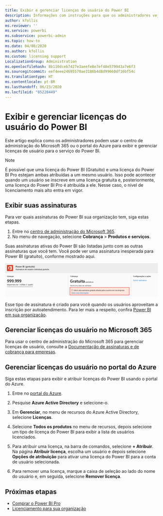 ```yaml
---
title: Exibir e gerenciar licenças do usuário do Power BI
description: Informações com instruções para que os administradores vejam e gerenciem as licenças de usuário do Power BI nas próprias organizações.
author: kfollis
ms.reviewer: ''
ms.service: powerbi
ms.subservice: powerbi-admin
ms.topic: how-to
ms.date: 04/08/2020
ms.author: kfollis
ms.custom: licensing support
LocalizationGroup: Administration
ms.openlocfilehash: 8b110dceb7427e3aeefe8e7ef48e579943a7e6f3
ms.sourcegitcommit: eef4eee24695570ae3186b4d8d99660df16bf54c
ms.translationtype: HT
ms.contentlocale: pt-BR
ms.lasthandoff: 06/23/2020
ms.locfileid: "85228449"
---
```

# <a name="view-and-manage-power-bi-user-licenses"></a>Exibir e gerenciar licenças do usuário do Power BI

Este artigo explica como os administradores podem usar o centro de administração do Microsoft 365 ou o portal do Azure para exibir e gerenciar licenças de usuário para o serviço do Power BI.

> [!NOTE]
>
>É possível que uma licença do Power BI (Gratuito) e uma licença do Power BI Pro estejam ambas atribuídas a um mesmo usuário. Isso pode acontecer quando um usuário se inscreve em uma licença gratuita e, posteriormente, uma licença do Power BI Pro é atribuída a ele. Nesse caso, o nível de licenciamento mais alto entra em vigor.
>

## <a name="view-your-subscriptions"></a>Exibir suas assinaturas

Para ver quais assinaturas do Power BI sua organização tem, siga estas etapas.

1. Entre no [centro de administração do Microsoft 365](https://admin.microsoft.com).
2. No menu de navegação, selecione **Cobrança** > **Produtos e serviços**.

Suas assinaturas ativas do Power BI são listadas junto com as outras assinaturas que você tem. Você pode ver uma assinatura inesperada para Power BI (gratuito), conforme mostrado aqui.

  ![Assinatura do Power BI Gratuito ativada pelo usuário](media/service-admin-manage-licenses/power-bi-free-user-activated.png)

Esse tipo de assinatura é criado para você quando os usuários aproveitam a inscrição por autoatendimento. Para ler mais a respeito, confira [Power BI em sua organização](https://docs.microsoft.com/microsoft-365/admin/misc/power-bi-in-your-organization?view=o365-worldwide).

## <a name="manage-user-licenses-in-microsoft-365"></a>Gerenciar licenças do usuário no Microsoft 365

Para usar o centro de administração do Microsoft 365 para gerenciar licenças de usuário, consulte a [Documentação de assinaturas e de cobrança para empresas](https://docs.microsoft.com/microsoft-365/commerce/?view=o365-worldwide).

## <a name="manage-user-licenses-in-azure-portal"></a>Gerenciar licenças do usuário no portal do Azure

Siga estas etapas para exibir e atribuir licenças do Power BI usando o portal do Azure.

1. Entre no [portal do Azure](https://portal.azure.com).

2. Pesquise **Azure Active Directory** e selecione-o.

3. Em **Gerenciar**, no menu de recursos do Azure Active Directory, selecione **Licenças**.

4. Selecione **Todos os produtos** no menu de recursos, depois selecione um tipo de licença do Power BI para exibir a lista de usuários licenciados.

5. Para atribuir uma licença, na barra de comandos, selecione **+ Atribuir**. Na página **Atribuir licença**, escolha um usuário e depois selecione **Opções de atribuição** para ativar uma licença do Power BI para a conta de usuário selecionada.

6. Para remover uma licença, marque a caixa de seleção ao lado do nome do usuário e, em seguida, selecione **Remover licença**.

## <a name="next-steps"></a>Próximas etapas

- [Comprar o Power BI Pro](service-admin-purchasing-power-bi-pro.md)
- [Licenciamento para sua organização](service-admin-licensing-organization.md)
